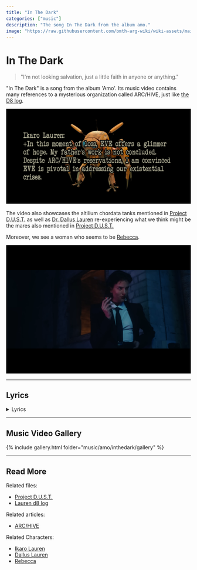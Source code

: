 ```yaml
---
title: "In The Dark"
categories: ["music"]
description: "The song In The Dark from the album amo."
image: "https://raw.githubusercontent.com/bmth-arg-wiki/wiki-assets/main/music/amo/album_cover_300.png"
---
```

# In The Dark

> "I'm not looking salvation, just a little faith in anyone or anything."

"In The Dark" is a song from the album 'Amo'. Its music video contains many references to a mysterious 
organization called ARC/HIVE, just like [the D8 log](../for-sof/lauren_d8_log).

![arc-hive-arg.png](https://raw.githubusercontent.com/bmth-arg-wiki/wiki-assets/main/files/lauren_d8_log/gallery/s_lauren_d8.jpg)

The video also showcases the altilium chordata tanks mentioned in [Project D.U.S.T.](../for-sof/project_dust) as well as [Dr. Dallus Lauren](../characters/dallus-lauren) re-experiencing what we think might be the mares also mentioned in [Project D.U.S.T.](../for-sof/project_dust)

Moreover, we see a woman who seems to be [Rebecca](../characters/rebecca).

![rebecca](https://raw.githubusercontent.com/bmth-arg-wiki/wiki-assets/main/music/amo/inthedark/gallery/g_rebeccasmoking.PNG)

***

## Lyrics

<details class="lyrics">
    <summary>Lyrics</summary>

Oh, I’ve done it again/
Dug a little deep and it’s all caved in/
Now I free fall in a black hole/ 
I know I’m getting warm cos I feel so cold./
But I’m looking on the bright side now/ 
Trying to figure out somehow (none of this is real but)/ 
It’s looking like a write off now/
I think we need to talk like now./

So don’t swear to god he never asked you/
It’s not his heart you drove a knife through/
not his world you turned inside out/ 
not his tears still rolling down/ 
Jesus Christ you’re so damn cold/
Don’t you know you’ve lost control?/ 
Forget about the things you think I know/ 
No secrets, you can’t keep me in the dark/ 

Deathblow, look at you go/
Brought a T-62 to a rodeo/
So tall it broke the fourth wall/ 
Guess my fairy-tale has a few plot holes/ 
well I’m looking on the bright side now/ 
Trying to figure out somehow (none of this is real no)/ 
you can give the act up now/ 
yeah, go ahead and take a bow./ 

I’m not looking for salvation, just a little faith In anyone or anything./
Cos it’s all come caving in/ 
And it’s time I knew you so

(Source: In The Dark music video description)

</details>

***

## Music Video Gallery

{% include gallery.html folder="music/amo/inthedark/gallery" %}

***

## Read More

Related files:

- [Project D.U.S.T.](../for-sof/project_dust)
- [Lauren d8 log](../for-sof/lauren_d8_log)

Related articles:

- [ARC/HIVE](../lore/archive)

Related Characters:

- [Ikaro Lauren](../characters/ren)
- [Dallus Lauren](../characters/dallus-lauren)
- [Rebecca](../characters/rebecca)
